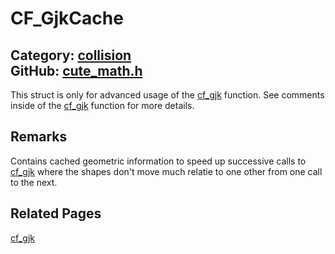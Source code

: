 [//]: # (This file is automatically generated by Cute Framework's docs parser.)
[//]: # (Do not edit this file by hand!)
[//]: # (See: https://github.com/RandyGaul/cute_framework/blob/master/samples/docs_parser.cpp)
[](../header.md ':include')

# CF_GjkCache

Category: [collision](/api_reference?id=collision)  
GitHub: [cute_math.h](https://github.com/RandyGaul/cute_framework/blob/master/include/cute_math.h)  
---

This struct is only for advanced usage of the [cf_gjk](/collision/cf_gjk.md) function. See comments inside of the [cf_gjk](/collision/cf_gjk.md) function for more details.

## Remarks

Contains cached geometric information to speed up successive calls to [cf_gjk](/collision/cf_gjk.md) where the shapes don't move much relatie to
one other from one call to the next.

## Related Pages

[cf_gjk](/collision/cf_gjk.md)  
